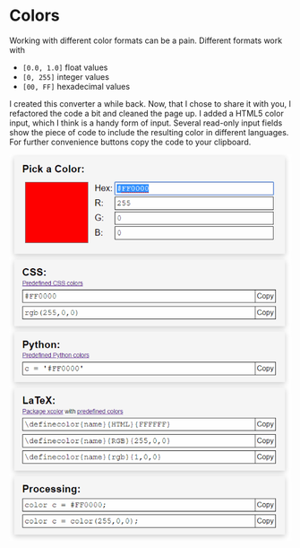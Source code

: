# Colors

Working with different color formats can be a pain. Different formats work with

- `[0.0, 1.0]` float values
- `[0, 255]` integer values
- `[00, FF]` hexadecimal values

I created this converter a while back. Now, that I chose to share it with you, I refactored the code a bit and cleaned the page up. I added a HTML5 color input, which I think is a handy form of input. Several read-only input fields show the piece of code to include the resulting color in different languages. For further convenience buttons copy the code to your clipboard.

![color converter](./colors.gif)
